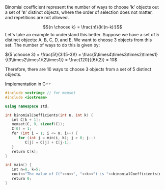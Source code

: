 Binomial coefficient represent the number of ways to choose '**k**' objects out a set of '**n**' distinct objects, where the order of selection does not matter, and repetitions are not allowed.

$${n \choose k} = \frac{n!}{k!(n-k)!}$$
Let's take an example to understand this better. Suppose we have a set of 5 distinct objects: A, B, C, D, and E. We want to choose 3 objects from this set. The number of ways to do this is given by:

${5 \choose 3} = \frac{5!}{3!(5-3)!} = \frac{5\times4\times3\times2\times1}{(3\times2\times1)(2\times1)} = \frac{120}{(6)(2)} = 10$

Therefore, there are 10 ways to choose 3 objects from a set of 5 distinct objects.

Implementation in C++

```c++
#include <cstring> // for memset
#include <iostream>

using namespace std;

int binomialCoefficients(int n, int k) {
   int C[k + 1];
   memset(C, 0, sizeof(C));
   C[0] = 1;
   for (int i = 1; i <= n; i++) {
      for (int j = min(i, k); j > 0; j--)
         C[j] = C[j] + C[j-1];
   }
   return C[k];
}

int main() {
   int n=8, k=5;
   cout<<"The value of C("<<n<<", "<<k<<") is "<<binomialCoefficients(n,k);
   return 0;
}
```
